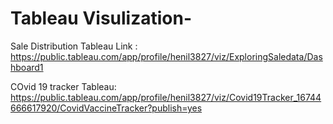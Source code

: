 # Tableau Visulization-

Sale Distribution Tableau Link : https://public.tableau.com/app/profile/henil3827/viz/ExploringSaledata/Dashboard1

COvid 19 tracker Tableau: https://public.tableau.com/app/profile/henil3827/viz/Covid19Tracker_16744666617920/CovidVaccineTracker?publish=yes
